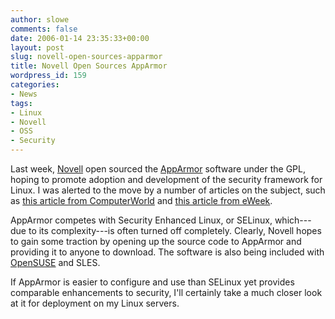 ```yaml
---
author: slowe
comments: false
date: 2006-01-14 23:35:33+00:00
layout: post
slug: novell-open-sources-apparmor
title: Novell Open Sources AppArmor
wordpress_id: 159
categories:
- News
tags:
- Linux
- Novell
- OSS
- Security
---
```


Last week, [Novell](http://www.novell.com/) open sourced the [AppArmor](http://www.opensuse.org/Apparmor) software under the GPL, hoping to promote adoption and development of the security framework for Linux. I was alerted to the move by a number of articles on the subject, such as [this article from ComputerWorld](http://www.computerworld.com/securitytopics/security/story/0,10801,107617,00.html) and [this article from eWeek](http://www.eweek.com/article2/0,1759,1909552,00.asp).

AppArmor competes with Security Enhanced Linux, or SELinux, which---due to its complexity---is often turned off completely. Clearly, Novell hopes to gain some traction by opening up the source code to AppArmor and providing it to anyone to download. The software is also being included with [OpenSUSE](http://www.opensuse.org/) and SLES.

If AppArmor is easier to configure and use than SELinux yet provides comparable enhancements to security, I'll certainly take a much closer look at it for deployment on my Linux servers.
